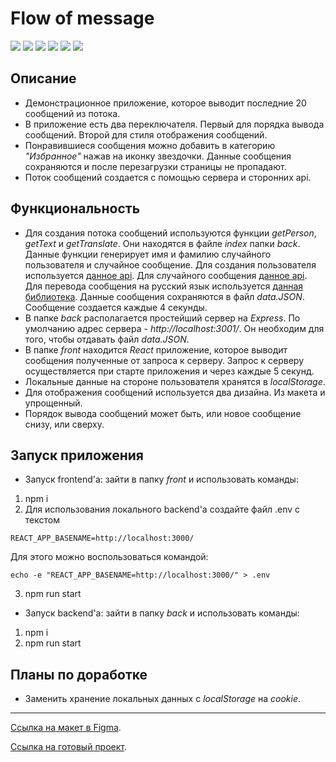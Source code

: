 # Flow of message

![](https://shields.io/badge/-HTML-orange) 
![](https://shields.io/badge/-CSS-blue)
![](https://shields.io/badge/-JavaScript-yellow)
![](https://shields.io/badge/-React.JS-05D9FF)
![](https://shields.io/badge/-Node.js-3E863D)
![](https://shields.io/badge/-Express.JS-384752)

## Описание

* Демонстрационное приложение, которое выводит последние 20 сообщений из потока.
* В приложение есть два переключателя. Первый для порядка вывода сообщений. Второй для стиля отображения сообщений. 
* Понравившиеся сообщения можно добавить в категорию *"Избранное"* нажав на иконку звездочки. Данные сообщения сохраняются и после перезагрузки страницы не пропадают. 
* Поток сообщений создается с помощью сервера и сторонних api. 

## Функциональность

* Для создания потока сообщений используются функции *getPerson*, *getText* и *getTranslate*. Они находятся в файле *index* папки *back*. Данные функции генерирует имя и фамилию случайного пользователя и случайное сообщение. Для создания пользователя используется [данное api](https://api.randomdatatools.ru/). Для случайного сообщения [данное api](https://geek-jokes.sameerkumar.website/api?format=json). Для перевода сообщения на русский язык используется [данная библиотека](https://github.com/vitalets/google-translate-api). Данные сообщения сохраняются в файл *data.JSON*. Сообщение создается каждые 4 секунды. 
* В папке *back* располагается простейший сервер на *Express*. По умолчанию адрес сервера - *http://localhost:3001/*. Он необходим для того, чтобы отдавать файл *data.JSON*.
* В папке *front* находится *React* приложение, которое выводит сообщения полученные от запроса к серверу. Запрос к серверу осуществляется при старте приложения и через каждые 5 секунд.
* Локальные данные на стороне пользователя хранятся в *localStorage*.
* Для отображения сообщений используется два дизайна. Из макета и упрощенный.
* Порядок вывода сообщений может быть, или новое сообщение снизу, или сверху.

## Запуск приложения

* Запуск frontend'а: зайти в папку *front* и использовать команды:
1. npm i
2. Для использования локального backend'а создайте файл .env с текстом 
```
REACT_APP_BASENAME=http://localhost:3000/
```
Для этого можно воспользоваться командой: 
```
echo -e "REACT_APP_BASENAME=http://localhost:3000/" > .env
```
3. npm run start
* Запуск backend'а: зайти в папку *back* и использовать команды:
1. npm i
2. npm run start

## Планы по доработке

* Заменить хранение локальных данных с *localStorage* на *cookie*.

<tr>
    <hr>
</tr>

[Ссылка на макет в Figma](https://www.figma.com/file/4BpCg1CO3kyzeuBV0KzfQb/%D0%A2%D0%B5%D1%81%D1%82%D0%BE%D0%B2%D0%B0%D1%8F-%D0%BA%D0%B0%D1%80%D1%82%D0%BE%D1%87%D0%BA%D0%B0?node-id=0%3A1).

[Ссылка на готовый проект](https://tyt34.github.io/flow-of-message/).
